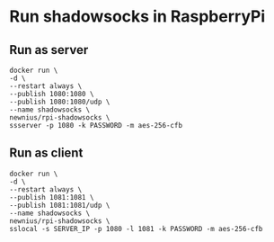# Run shadowsocks in RaspberryPi

## Run as server
```
docker run \
-d \
--restart always \
--publish 1080:1080 \
--publish 1080:1080/udp \
--name shadowsocks \
newnius/rpi-shadowsocks \
ssserver -p 1080 -k PASSWORD -m aes-256-cfb
```

## Run as client
```
docker run \
-d \
--restart always \
--publish 1081:1081 \
--publish 1081:1081/udp \
--name shadowsocks \
newnius/rpi-shadowsocks \
sslocal -s SERVER_IP -p 1080 -l 1081 -k PASSWORD -m aes-256-cfb
```
